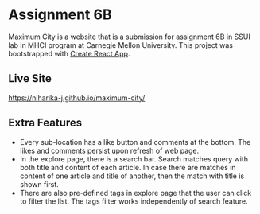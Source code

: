 # Assignment 6B

Maximum City is a website that is a submission for assignment 6B in SSUI lab in MHCI program at Carnegie Mellon University. This project was bootstrapped with [Create React App](https://github.com/facebook/create-react-app).

## Live Site

https://niharika-j.github.io/maximum-city/


## Extra Features

- Every sub-location has a like button and comments at the bottom. The likes and comments persist upon refresh of web page.
- In the explore page, there is a search bar. Search matches query with both title and content of each article. In case there are matches in content of one article and title of another, then the match with title is shown first.
- There are also pre-defined tags in explore page that the user can click to filter the list. The tags filter works independently of search feature.
